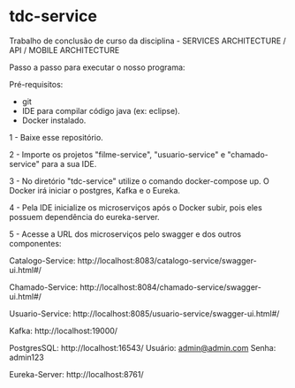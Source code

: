 # tdc-service

Trabalho de conclusão de curso da disciplina - SERVICES ARCHITECTURE / API / MOBILE ARCHITECTURE


Passo a passo para executar o nosso programa:

Pré-requisitos:
- git
- IDE para compilar código java (ex: eclipse).
- Docker instalado.

1 - Baixe esse repositório.

2 - Importe os projetos "filme-service", "usuario-service" e "chamado-service" para a sua IDE.

3 - No diretório "tdc-service" utilize o comando docker-compose up. O Docker irá iniciar o postgres, Kafka e o Eureka.

4 - Pela IDE inicialize os microserviços após o Docker subir, pois eles possuem dependência do eureka-server.

5 - Acesse a URL dos microserviços pelo swagger e dos outros componentes:

Catalogo-Service: http://localhost:8083/catalogo-service/swagger-ui.html#/

Chamado-Service: http://localhost:8084/chamado-service/swagger-ui.html#/

Usuario-Service: http://localhost:8085/usuario-service/swagger-ui.html#/

Kafka: http://localhost:19000/

PostgresSQL: http://localhost:16543/
  Usuário: admin@admin.com
  Senha: admin123
  
Eureka-Server: http://localhost:8761/
